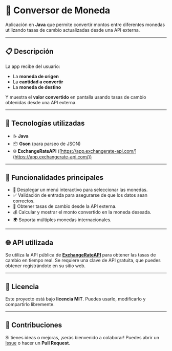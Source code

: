 # 💱 Conversor de Moneda

Aplicación en **Java** que permite convertir montos entre diferentes monedas utilizando tasas de cambio actualizadas desde una API externa.

---

## 📋 Descripción

La app recibe del usuario:
- La **moneda de origen**
- La **cantidad a convertir**
- La **moneda de destino**

Y muestra el **valor convertido** en pantalla usando tasas de cambio obtenidas desde una API externa.

---

## 🚀 Tecnologías utilizadas

- ☕ **Java**
- 📦 **Gson** (para parseo de JSON)
- 🌐 **ExchangeRateAPI** ([https://app.exchangerate-api.com/](https://app.exchangerate-api.com/))

---

## 🔧 Funcionalidades principales

- 🧭 Desplegar un menú interactivo para seleccionar las monedas.
- ✅ Validación de entrada para asegurarse de que los datos sean correctos.
- 🔄 Obtener tasas de cambio desde la API externa.
- 💰 Calcular y mostrar el monto convertido en la moneda deseada.
- 🌍 Soporta múltiples monedas internacionales.

---

## 🌐 API utilizada

Se utiliza la API pública de **[ExchangeRateAPI](https://app.exchangerate-api.com/)** para obtener las tasas de cambio en tiempo real. Se requiere una clave de API gratuita, que puedes obtener registrándote en su sitio web.

---

## 📄 Licencia

Este proyecto está bajo **licencia MIT**. Puedes usarlo, modificarlo y compartirlo libremente.

---

## 🤝 Contribuciones

Si tienes ideas o mejoras, ¡serás bienvenido a colaborar! Puedes abrir un [Issue](https://github.com/tu-usuario/conversor-monedas/issues) o hacer un **Pull Request**.
